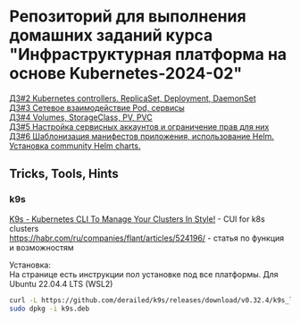 # Репозиторий для выполнения домашних заданий курса "Инфраструктурная платформа на основе Kubernetes-2024-02" 

[ДЗ#2 Kubernetes controllers. ReplicaSet, Deployment, DaemonSet](kubernetes-controllers/README.md)  
[ДЗ#3 Сетевое взаимодействие Pod, сервисы](kubernetes-networks/README.md)  
[ДЗ#4 Volumes, StorageClass, PV, PVC](kubernetes-volumes/README.md)  
[ДЗ#5 Настройка сервисных аккаунтов и ограничение прав для них](kubernetes-security/README.md) 
[ДЗ#6 Шаблонизация манифестов приложения, использование Helm. Установка community Helm charts.](kubernetes-templating/README.md)
## Tricks, Tools, Hints

### k9s
[K9s - Kubernetes CLI To Manage Your Clusters In Style!](https://github.com/derailed/k9s) - CUI for k8s clusters  
https://habr.com/ru/companies/flant/articles/524196/ - статья по функция и возможностям  

Установка:  
На странице есть инструкции пол установке под все платформы. 
Для Ubuntu 22.04.4 LTS (WSL2)
```sh
curl -L https://github.com/derailed/k9s/releases/download/v0.32.4/k9s_linux_amd64.deb -o k9s.deb
sudo dpkg -i k9s.deb
```

